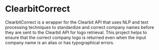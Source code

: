 # ClearbitCorrect
ClearbitCorrect is a wrapper for the Clearbit API that uses NLP and text processing techniques to standardize and correct company names before they are sent to the Clearbit API for logo retrieval. This project helps to ensure that the correct company logo is returned even when the input company name is an alias or has typographical errors.
